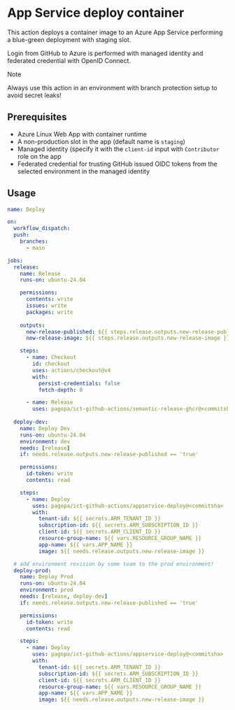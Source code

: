 # App Service deploy container

This action deploys a container image to an Azure App Service
performing a blue-green deployment with staging slot.

Login from GitHub to Azure is performed with managed identity and
federated credential with OpenID Connect.

> [!NOTE]
> Always use this action in an environment with branch
> protection setup to avoid secret leaks!

## Prerequisites

- Azure Linux Web App with container runtime
- A non-production slot in the app (default name is `staging`)
- Managed identity (specify it with the `client-id` input with `Contributor` role on the app
- Federated credential for trusting GitHub issued OIDC tokens from the selected environment in the managed identity

## Usage

```yml
name: Deploy

on:
  workflow_dispatch:
  push:
    branches:
      - main

jobs:
  release:
    name: Release
    runs-on: ubuntu-24.04

    permissions:
      contents: write
      issues: write
      packages: write
  
    outputs:
      new-release-published: ${{ steps.release.outputs.new-release-published }}
      new-release-image: ${{ steps.release.outputs.new-release-image }}

    steps:
      - name: Checkout
        id: checkout
        uses: actions/checkout@v4
        with:
          persist-credentials: false
          fetch-depth: 0

      - name: Release
        uses: pagopa/ict-github-actions/semantic-release-ghcr@<commitsha>
        
  deploy-dev:
    name: Deploy Dev
    runs-on: ubuntu-24.04
    environment: dev
    needs: [release]
    if: needs.release.outputs.new-release-published == 'true'

    permissions:
      id-token: write
      contents: read

    steps:
      - name: Deploy
        uses: pagopa/ict-github-actions/appservice-deploy@<commitsha>
        with:
          tenant-id: ${{ secrets.ARM_TENANT_ID }}
          subscription-id: ${{ secrets.ARM_SUBSCRIPTION_ID }}
          client-id: ${{ secrets.ARM_CLIENT_ID }}
          resource-group-name: ${{ vars.RESOURCE_GROUP_NAME }}
          app-name: ${{ vars.APP_NAME }}
          image: ${{ needs.release.outputs.new-release-image }}

  # add environment revision by some team to the prod environment!
  deploy-prod:
    name: Deploy Prod
    runs-on: ubuntu-24.04
    environment: prod
    needs: [release, deploy-dev]
    if: needs.release.outputs.new-release-published == 'true'

    permissions:
      id-token: write
      contents: read

    steps:
      - name: Deploy
        uses: pagopa/ict-github-actions/appservice-deploy@<commitsha>
        with:
          tenant-id: ${{ secrets.ARM_TENANT_ID }}
          subscription-id: ${{ secrets.ARM_SUBSCRIPTION_ID }}
          client-id: ${{ secrets.ARM_CLIENT_ID }}
          resource-group-name: ${{ vars.RESOURCE_GROUP_NAME }}
          app-name: ${{ vars.APP_NAME }}
          image: ${{ needs.release.outputs.new-release-image }}
```
